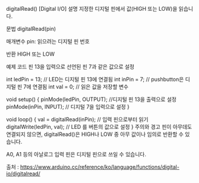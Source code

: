 digitalRead()
[Digital I/O]
설명
지정한 디지털 핀에서 값(HIGH 또는 LOW)을 읽습니다.

문법
digitalRead(pin)

매개변수
pin: 읽으려는 디지털 핀 번호

반환
HIGH 또는 LOW

예제 코드
핀 13을 입력으로 선언된 핀 7과 같은 값으로 설정

int ledPin = 13;  // LED는 디지털 핀 13에 연결됨
int inPin = 7;    // pushbutton은 디지털 핀 7에 연결됨
int val = 0;      // 읽은 값을 저장할 변수

void setup() {
  pinMode(ledPin, OUTPUT);    //디지털 핀 13을 출력으로 설정
  pinMode(inPin, INPUT);      // 디지털 7을 입력으로 설정
}

void loop() {
  val = digitalRead(inPin);   // 입력 핀으로부터 읽기
  digitalWrite(ledPin, val);  // LED 를 버튼의 값으로 설정
}
주의와 경고
핀이 아무데도 연결되지 않으면, digitalRead()은 HIGH나 LOW 중 아무 값이나 임의로 반환할 수 있습니다.

A0, A1 등의 아날로그 입력 핀은 디지털 핀으로 쓰일 수 있습니다.


출처 : https://www.arduino.cc/reference/ko/language/functions/digital-io/digitalread/